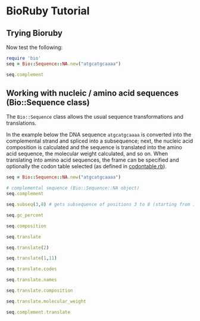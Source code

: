 # BioRuby Tutorial

## Trying Bioruby

Now test the following:

~~~ruby
require 'bio'
seq = Bio::Sequence::NA.new("atgcatgcaaaa")
~~~

~~~ruby
seq.complement
~~~

## Working with nucleic / amino acid sequences (Bio::Sequence class)

The `Bio::Sequence` class allows the usual sequence transformations and translations.

In the example below the DNA sequence `atgcatgcaaaa` is converted into the complemental strand and spliced into a subsequence; next, the nucleic acid composition is calculated and the sequence is translated into the amino acid sequence, the molecular weight calculated, and so on. When translating into amino acid sequences, the frame can be specified and optionally the codon table selected (as defined in [codontable.rb](https://github.com/bioruby/bioruby/blob/master/lib/bio/data/codontable.rb)).

~~~ruby
seq = Bio::Sequence::NA.new("atgcatgcaaaa")
~~~

~~~ruby
# complemental sequence (Bio::Sequence::NA object)
seq.complement
~~~

~~~ruby
seq.subseq(3,8) # gets subsequence of positions 3 to 8 (starting from 1)
~~~

~~~ruby
seq.gc_percent
~~~

~~~ruby
seq.composition
~~~

~~~ruby
seq.translate
~~~

~~~ruby
seq.translate(2)
~~~

~~~ruby
seq.translate(1,11)
~~~

~~~ruby
seq.translate.codes
~~~

~~~ruby
seq.translate.names
~~~

~~~ruby
seq.translate.composition
~~~

~~~ruby
seq.translate.molecular_weight
~~~

~~~ruby
seq.complement.translate
~~~

